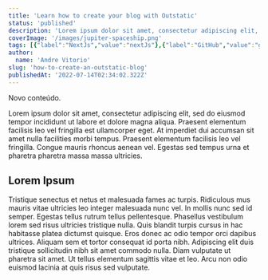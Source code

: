 ```yaml
---
title: 'Learn how to create your blog with Outstatic'
status: 'published'
description: 'Lorem ipsum dolor sit amet, consectetur adipiscing elit, sed do eiusmod tempor incididunt ut labore.'
coverImage: '/images/jupiter-spaceship.png'
tags: [{"label":"NextJs","value":"nextJs"},{"label":"GitHub","value":"gitHub"},{"label":"Outstatic","value":"outstatic"}]
author:
  name: 'Andre Vitorio'
slug: 'how-to-create-an-outstatic-blog'
publishedAt: '2022-07-14T02:34:02.322Z'
---
```


Novo conteúdo.

Lorem ipsum dolor sit amet, consectetur adipiscing elit, sed do eiusmod tempor incididunt ut labore et dolore magna aliqua. Praesent elementum facilisis leo vel fringilla est ullamcorper eget. At imperdiet dui accumsan sit amet nulla facilities morbi tempus. Praesent elementum facilisis leo vel fringilla. Congue mauris rhoncus aenean vel. Egestas sed tempus urna et pharetra pharetra massa massa ultricies.

## Lorem Ipsum

Tristique senectus et netus et malesuada fames ac turpis. Ridiculous mus mauris vitae ultricies leo integer malesuada nunc vel. In mollis nunc sed id semper. Egestas tellus rutrum tellus pellentesque. Phasellus vestibulum lorem sed risus ultricies tristique nulla. Quis blandit turpis cursus in hac habitasse platea dictumst quisque. Eros donec ac odio tempor orci dapibus ultrices. Aliquam sem et tortor consequat id porta nibh. Adipiscing elit duis tristique sollicitudin nibh sit amet commodo nulla. Diam vulputate ut pharetra sit amet. Ut tellus elementum sagittis vitae et leo. Arcu non odio euismod lacinia at quis risus sed vulputate.